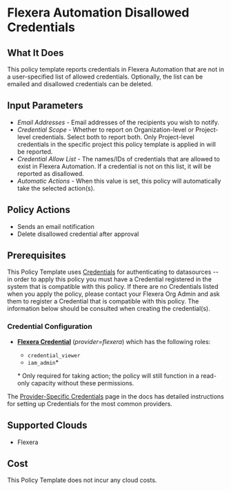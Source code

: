 # Flexera Automation Disallowed Credentials

## What It Does

This policy template reports credentials in Flexera Automation that are not in a user-specified list of allowed credentials. Optionally, the list can be emailed and disallowed credentials can be deleted.

## Input Parameters

- *Email Addresses* - Email addresses of the recipients you wish to notify.
- *Credential Scope* - Whether to report on Organization-level or Project-level credentials. Select both to report both. Only Project-level credentials in the specific project this policy template is applied in will be reported.
- *Credential Allow List* - The names/IDs of credentials that are allowed to exist in Flexera Automation. If a credential is not on this list, it will be reported as disallowed.
- *Automatic Actions* - When this value is set, this policy will automatically take the selected action(s).

## Policy Actions

- Sends an email notification
- Delete disallowed credential after approval

## Prerequisites

This Policy Template uses [Credentials](https://docs.flexera.com/flexera/EN/Automation/ManagingCredentialsExternal.htm) for authenticating to datasources -- in order to apply this policy you must have a Credential registered in the system that is compatible with this policy. If there are no Credentials listed when you apply the policy, please contact your Flexera Org Admin and ask them to register a Credential that is compatible with this policy. The information below should be consulted when creating the credential(s).

### Credential Configuration

- [**Flexera Credential**](https://docs.flexera.com/flexera/EN/Automation/ProviderCredentials.htm) (*provider=flexera*) which has the following roles:
  - `credential_viewer`
  - `iam_admin`*

  \* Only required for taking action; the policy will still function in a read-only capacity without these permissions.

The [Provider-Specific Credentials](https://docs.flexera.com/flexera/EN/Automation/ProviderCredentials.htm) page in the docs has detailed instructions for setting up Credentials for the most common providers.

## Supported Clouds

- Flexera

## Cost

This Policy Template does not incur any cloud costs.
